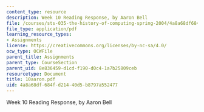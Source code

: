 ```yaml
---
content_type: resource
description: Week 10 Reading Response, by Aaron Bell
file: /courses/sts-035-the-history-of-computing-spring-2004/4a8a68df684fd21440d5b8797a552477_10aaron.pdf
file_type: application/pdf
learning_resource_types:
- Assignments
license: https://creativecommons.org/licenses/by-nc-sa/4.0/
ocw_type: OCWFile
parent_title: Assignments
parent_type: CourseSection
parent_uid: 8e836459-d1cd-f190-d0c4-1a7b25809ceb
resourcetype: Document
title: 10aaron.pdf
uid: 4a8a68df-684f-d214-40d5-b8797a552477
---
```

Week 10 Reading Response, by Aaron Bell